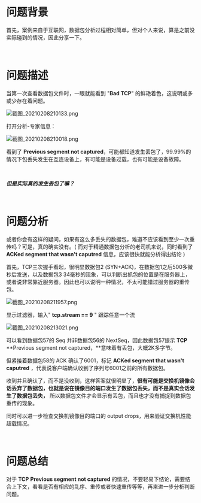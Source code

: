 # 问题背景

首先，案例来自于互联网，数据包分析过程相对简单，但对个人来说，算是之前没实际碰到的情况，因此分享一下。

<br/>

# 问题描述

当第一次查看数据包文件时，一眼就能看到 "**Bad TCP**" 的鲜艳着色，这说明或多或少存在着问题。

![截图_20210208210133.png](https://cdn.nlark.com/yuque/0/2021/png/2777842/1612789289981-7ffd7da5-0e8c-48e1-9ab1-3aeab78ddce0.png)



打开分析-专家信息：

![截图_20210208210018.png](https://cdn.nlark.com/yuque/0/2021/png/2777842/1612789235282-2539f411-7c48-4171-8bf1-f79a4fc0101c.png)

看到了 **Previous segment not captured**，可能都知道发生丢包了，99.99%的情况下包丢失发生在互连设备上，有可能是设备过载，也有可能是设备故障。

<br/>

***但是实际真的发生丢包了嘛？***

<br/>

# 问题分析

或者你会有这样的疑问，如果有这么多丢失的数据包，难道不应该看到至少一次重传吗？可是，真的确实没有。( 而对于精通数据包分析的老司机来说，同时看到了 **ACKed segment that wasn't caputred** 信息，应该很快就能分析得出结论 )



首先，TCP三次握手看起，很明显数据包2 (SYN+ACK)，在数据包1之后500多微秒后发送，以及数据包3 34毫秒的现象，可以判断出抓包的位置是在服务器上，或者说非常靠近服务器。因此也可以说明一种情况，不太可能错过服务器的重传包。

![截图_20210208211957.png](https://cdn.nlark.com/yuque/0/2021/png/2777842/1612790414952-503c3c7c-48ff-46b3-a246-d35a99c7a81a.png)



显示过滤器，输入" **tcp.stream == 9** " 跟踪任意一个流

![截图_20210208213021.png](https://cdn.nlark.com/yuque/0/2021/png/2777842/1612791991817-6e66e9e2-e913-4230-b14f-71a4a3e56191.png?x-oss-process=image%2Fresize%2Cw_1500)

可以看到数据包57的 Seq 并非数据包56的 NextSeq，因此数据包57提示 **TCP** **Previous segment not captured，**意味着有丢包，大概2K多字节。

但紧接着数据包58的 ACK 确认了6001，标记 **ACKed segment that wasn't caputred** ，代表说客户端确认收到了序列号6001之前的所有数据包。


收到并且确认了，而不是没收到，这样答案就很明显了，**很有可能是交换机镜像会话丢弃了数据包，也就是说在镜像目的端口发生了数据包丢失，而不是真实会话发生了数据包丢失，** 所以数据包文件才会显示有丢包，而且也才没有捕捉到数据包重传的现象。


同时可以进一步检查交换机镜像目的端口的 output drops，用来验证交换机性能超载情况。

<br/>

# 问题总结

对于 **TCP** **Previous segment not captured** 的情况，不要轻易下结论，需要结合上下文，看看是否有相应的乱序、重传或者快速重传等等，再来进一步分析判断问题。
